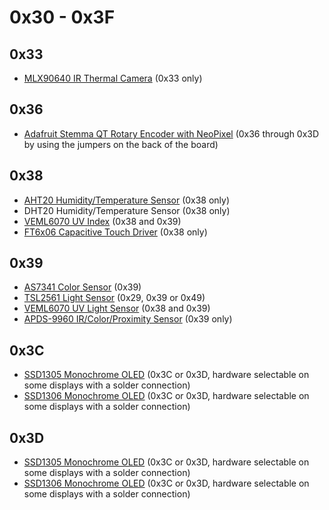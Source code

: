 # 0x30 - 0x3F

## 0x33

- [MLX90640 IR Thermal Camera](https://adafruit.com/product/4407) (0x33 only)

## 0x36

- [Adafruit Stemma QT Rotary Encoder with NeoPixel](https://www.adafruit.com/product/4991) (0x36 through 0x3D by using the jumpers on the back of the board)

## 0x38

- [AHT20 Humidity/Temperature Sensor](https://www.adafruit.com/product/4566) (0x38 only)
- DHT20 Humidity/Temperature Sensor (0x38 only)
- [VEML6070 UV Index](https://www.adafruit.com/product/2899) (0x38 and 0x39)
- [FT6x06 Capacitive Touch Driver](https://www.adafruit.com/product/1947) (0x38 only)

## 0x39

- [AS7341 Color Sensor](https://www.adafruit.com/product/4698) (0x39)
- [TSL2561 Light Sensor](https://www.adafruit.com/product/439) (0x29, 0x39 or 0x49)
- [VEML6070 UV Light Sensor](https://www.adafruit.com/product/2899) (0x38 and 0x39)
- [APDS-9960 IR/Color/Proximity Sensor](https://www.adafruit.com/product/3595) (0x39 only)

## 0x3C

- [SSD1305 Monochrome OLED](https://www.adafruit.com/product/2720) (0x3C or 0x3D, hardware selectable on some displays with a solder connection)
- [SSD1306 Monochrome OLED](https://www.adafruit.com/product/938) (0x3C or 0x3D, hardware selectable on some displays with a solder connection)

## 0x3D

- [SSD1305 Monochrome OLED](https://www.adafruit.com/product/2720) (0x3C or 0x3D, hardware selectable on some displays with a solder connection)
- [SSD1306 Monochrome OLED](https://www.adafruit.com/product/938) (0x3C or 0x3D, hardware selectable on some displays with a solder connection)
